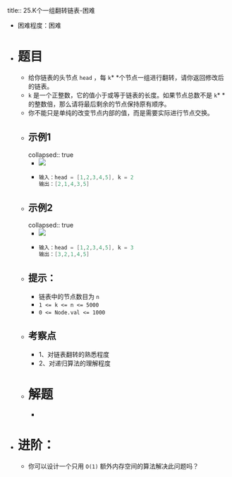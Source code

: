 title:: 25.K个一组翻转链表-困难

- 困难程度：困难
- # 题目
	- 给你链表的头节点 `head` ，每 `k`* *个节点一组进行翻转，请你返回修改后的链表。
	- `k` 是一个正整数，它的值小于或等于链表的长度。如果节点总数不是 `k`* *的整数倍，那么请将最后剩余的节点保持原有顺序。
	- 你不能只是单纯的改变节点内部的值，而是需要实际进行节点交换。
	- ## 示例1
	  collapsed:: true
		- ![](https://assets.leetcode.com/uploads/2020/10/03/reverse_ex1.jpg)
		- ```java
		  输入：head = [1,2,3,4,5], k = 2
		  输出：[2,1,4,3,5]
		  ```
	- ## 示例2
	  collapsed:: true
		- ![](https://assets.leetcode.com/uploads/2020/10/03/reverse_ex2.jpg)
		- ```java
		  输入：head = [1,2,3,4,5], k = 3
		  输出：[3,2,1,4,5]
		  ```
	- ## 提示：
		- 链表中的节点数目为 `n`
		- `1 <= k <= n <= 5000`
		- `0 <= Node.val <= 1000`
	- ## 考察点
		- 1、对链表翻转的熟悉程度
		- 2、对递归算法的理解程度
	- # 解题
		-
- # 进阶：
	- 你可以设计一个只用 `O(1)` 额外内存空间的算法解决此问题吗？